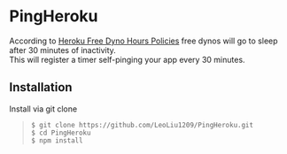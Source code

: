 # PingHeroku
According to [Heroku Free Dyno Hours Policies](https://devcenter.heroku.com/articles/free-dyno-hours)
free dynos will go to sleep after 30 minutes of inactivity.  
This will register a timer self-pinging your app every 30 minutes.
## Installation
Install via git clone

>     $ git clone https://github.com/LeoLiu1209/PingHeroku.git
>     $ cd PingHeroku
>     $ npm install
